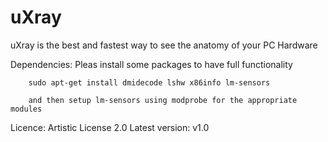 uXray
=====

uXray is the best and fastest way to see the anatomy of your PC Hardware

Dependencies: Pleas install some packages to have full functionality
		
		sudo apt-get install dmidecode lshw x86info lm-sensors

		and then setup lm-sensors using modprobe for the appropriate modules

Licence: Artistic License 2.0
Latest version: v1.0

